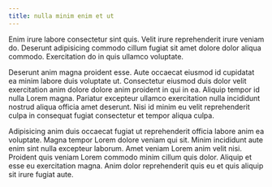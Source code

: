 ```yaml
---
title: nulla minim enim et ut
---
```


Enim irure labore consectetur sint quis. Velit irure reprehenderit irure veniam do. Deserunt adipisicing commodo cillum fugiat sit amet dolore dolor aliqua commodo. Exercitation do in quis ullamco voluptate.

Deserunt anim magna proident esse. Aute occaecat eiusmod id cupidatat ea minim labore duis voluptate ut. Consectetur eiusmod duis dolor velit exercitation anim dolore dolore anim proident in qui in ea. Aliquip tempor id nulla Lorem magna. Pariatur excepteur ullamco exercitation nulla incididunt nostrud aliqua officia amet deserunt. Nisi id minim eu velit reprehenderit culpa in consequat fugiat consectetur et tempor aliqua culpa.

Adipisicing anim duis occaecat fugiat ut reprehenderit officia labore anim ea voluptate. Magna tempor Lorem dolore veniam qui sit. Minim incididunt aute enim sint nulla excepteur laborum. Amet veniam Lorem anim velit nisi. Proident quis veniam Lorem commodo minim cillum quis dolor. Aliquip et esse eu exercitation magna. Anim dolor reprehenderit quis eu et quis aliquip sit irure fugiat aute.